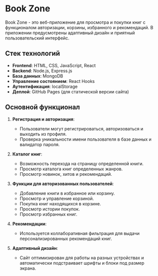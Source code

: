 # Book Zone

Book Zone - это веб-приложение для просмотра и покупки книг с функционалом авторизации, корзины, избранного и рекомендаций. В приложении предусмотрены адаптивный дизайн и приятный пользовательский интерфейс.

## Стек технологий

- **Frontend**: HTML, CSS, JavaScript, React
- **Backend**: Node.js, Express.js
- **База данных**: MongoDB
- **Управление состоянием**: React Hooks
- **Аутентификация**: localStorage
- **Деплой**: GitHub Pages (для статической версии сайта)

## Основной функционал

1. **Регистрация и авторизация**:
   - Пользователи могут регистрироваться, авторизоваться и выходить из профиля.
   - Проверка уникальности имени пользователя в базе данных и валидатор пароля.

2. **Каталог книг**:
   - Возможность перехода на страницу определенной книги.
   - Просмотр каталога книг определенных жанров.
    - Просмотр новинок, хитов и рекомендаций.

3. **Функции для авторизованных пользователей**:
   - Добавление книги в избранное или корзину.
   - Просмотр и управление корзиной. 
   - Покупка книг находящихся в корзине. 
   - Просмотр истории покупок.
   - Просмотр избранных книг.

4. **Рекомендации**:
   - Используется коллаборативная фильтрация для выдачи персонализированных рекомендаций книг.

5. **Адаптивный дизайн**:
   - Сайт оптимизирован для работы на разных устройствах и автоматически подстраивает шрифты и блоки под размер экрана.
